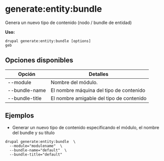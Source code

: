 # generate:entity:bundle
Genera un nuevo tipo de contenido (nodo / bundle de entidad)

**Uso:**
```
drupal generate:entity:bundle [options]
geb
```

## Opciones disponibles
Opción | Detalles
-------|-------------
--module | Nombre del módulo.
--bundle-name | El nombre máquina del tipo de contenido
--bundle-title | El nombre amigable del tipo de contenido

## Ejemplos
* Generar un nuevo tipo de contenido especificando el módulo, el nombre del bundle y su título
```
drupal generate:entity:bundle  \
  --module="modulename"  \
  --bundle-name="default"  \
  --bundle-title="default"
```
